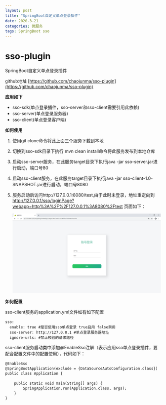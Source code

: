 ```yaml
---
layout: post
title: "SpringBoot自定义单点登录插件"
date: 2020-3-21 
categories: 微服务
tags: SpringBoot sso
--- 
```


# sso-plugin
SpringBoot自定义单点登录插件

github地址 [https://github.com/chaojunma/sso-plugin](https://github.com/chaojunma/sso-plugin)

**应用如下**
+ sso-sdk(单点登录插件，sso-server和sso-client需要引用此依赖)
+ sso-server(单点登录服务器)
+ sso-client(单点登录客户端)

**如何使用**
1. 使用git clone命令将此上面三个服务下载到本地
2. 切换到sso-sdk目录下执行 mvn clean install命令将此服务发布到本地仓库
3. 启动sso-server服务，在此服务target目录下执行java -jar sso-server.jar进行启动，端口号80
4. 启动sso-client服务，在此服务target目录下执行java -jar sso-client-1.0-SNAPSHOT.jar进行启动，端口号8080
5. 服务启动后访问http://127.0.0.1:8080/test,由于此时未登录，地址重定向到 http://127.0.0.1/sso/loginPage?webapp=http%3A%2F%2F127.0.0.1%3A8080%2Ftest
   页面如下：
   
   <div>
    <img alt="sso-plugin.jpg" src="/images/sso-login.png"/>
   </div>

**如何配置**

sso-client服务的application.yml文件如有如下配置
````
sso:
  enable: true #是否使用sso单点登录 true启用 false禁用 
  sso-server: http://127.0.0.1 #单点登录服务器地址
  ignore-urls: #禁止校验的请求路径
````
  
sso-client服务启动类中添加@EnableSso注解（表示应用sso单点登录插件，要配合配置文件中的配置使用），代码如下：
````
@EnableSso
@SpringBootApplication(exclude = {DataSourceAutoConfiguration.class})
public class Application {

    public static void main(String[] args) {
        SpringApplication.run(Application.class, args);
    }
}
````